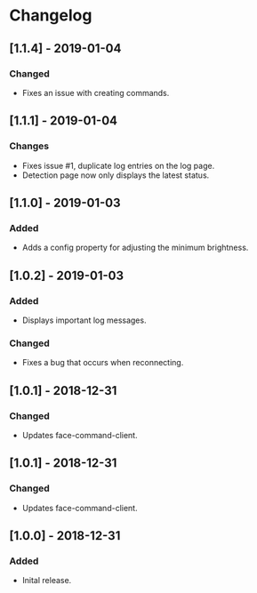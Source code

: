 # Changelog

## [1.1.4] - 2019-01-04
### Changed
- Fixes an issue with creating commands.

## [1.1.1] - 2019-01-04
### Changes
- Fixes issue #1, duplicate log entries on the log page.
- Detection page now only displays the latest status.

## [1.1.0] - 2019-01-03
### Added
- Adds a config property for adjusting the minimum brightness.

## [1.0.2] - 2019-01-03
### Added
- Displays important log messages.

### Changed
- Fixes a bug that occurs when reconnecting.

## [1.0.1] - 2018-12-31
### Changed
- Updates face-command-client.

## [1.0.1] - 2018-12-31
### Changed
- Updates face-command-client.

## [1.0.0] - 2018-12-31
### Added
- Inital release.